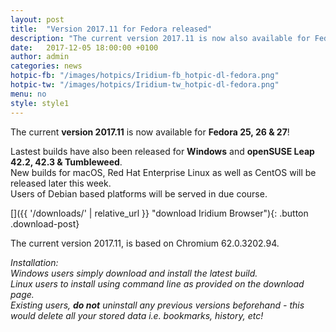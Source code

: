 ```yaml
---
layout: post
title:  "Version 2017.11 for Fedora released"
description: "The current version 2017.11 is now also available for Fedora 25, 26 & 27! Lastest builds have also been released for Windows and openSUSE Leap 42.2, 42.3 & Tumbleweed."
date:   2017-12-05 18:00:00 +0100
author:	admin
categories: news
hotpic-fb: "/images/hotpics/Iridium-fb_hotpic-dl-fedora.png"
hotpic-tw: "/images/hotpics/Iridium-tw_hotpic-dl-fedora.png"
menu: no
style: style1
---
```


The current **version 2017.11** is now available for **Fedora 25, 26 & 27**!     
     
Lastest builds have also been released for **Windows** and **openSUSE Leap 42.2, 42.3 & Tumbleweed**.    
New builds for macOS, Red Hat Enterprise Linux as well as CentOS will be released later this week.     
Users of Debian based platforms will be served in due course.     
     
[]({{ '/downloads/' | relative_url }} "download Iridium Browser"){: .button .download-post}     
	  
The current version 2017.11, is based on Chromium 62.0.3202.94.     
      
*Installation:    
Windows users simply download and install the latest build.     
Linux users to install using command line as provided on the download page.     
Existing users, **do not** uninstall any previous versions beforehand - this would delete all your stored data i.e. bookmarks, history, etc!*